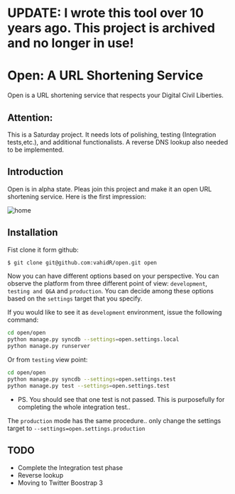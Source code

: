 # UPDATE: I wrote this tool over 10 years ago. This project is **archived** and no longer in use!

# Open: A URL Shortening Service

Open is a URL shortening service that respects your Digital Civil Liberties.


Attention:
----------
This is a Saturday project. It needs lots of polishing, testing (Integration tests,etc.), and additional functionalists. A reverse DNS lookup also needed to be implemented.


Introduction
------------
Open is in alpha state. Pleas join this project and make it an open URL shortening service.
Here is the first impression:

![home](https://raw.github.com/vahidR/open/master/open/static/img/open.jpg)


Installation
------------
Fist clone it form github:
```bash
$ git clone git@github.com:vahidR/open.git open
```

Now you can have different options based on your perspective. 
You can observe the platform from three different point of view: `development`, `testing and Q&A` and `production`.
You can decide among these options based on the `settings` target that you specify.

If you would like to see it as `development` environment, issue the following command:
```bash
cd open/open
python manage.py syncdb --settings=open.settings.local
python manage.py runserver
```

Or from `testing` view point:
```bash
cd open/open
python manage.py syncdb --settings=open.settings.test
python manage.py test --settings=open.settings.test
```
* PS. You should see that one test is not passed. This is purposefully for completing the whole integration test..


The `production` mode has the same procedure.. only change the settings target to `--settings=open.settings.production`



TODO
----
* Complete the Integration test phase
* Reverse lookup 
* Moving to Twitter Boostrap 3


